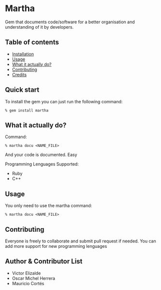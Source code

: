 # Martha
Gem that documents code/software for a better organisation and understanding of it by developers.

## Table of contents
- [Installation](#quick-start)
- [Usage](#usage)
- [What it actually do?](#what-it-actually-do)
- [Contributing](#contributing)
- [Credits](#Author-&-Contributor-List)

## Quick start

To install the gem you can just run the following command:

```console
% gem install martha
```
## What it actually do?
Command:
```console
% martha docu <NAME_FILE>
```
And your code is documented. Easy

Programming Lenguages Supported:
- Ruby
- C++

## Usage

You only need to use the martha command:

```console
% martha docu <NAME_FILE>
```

## Contributing
Everyone is freely to collaborate and submit pull request if needed.
You can add more support for new programming lenguages

Author & Contributor List
-------------------
- Victor Elizalde
- Oscar Michel Herrera
- Mauricio Cortés
